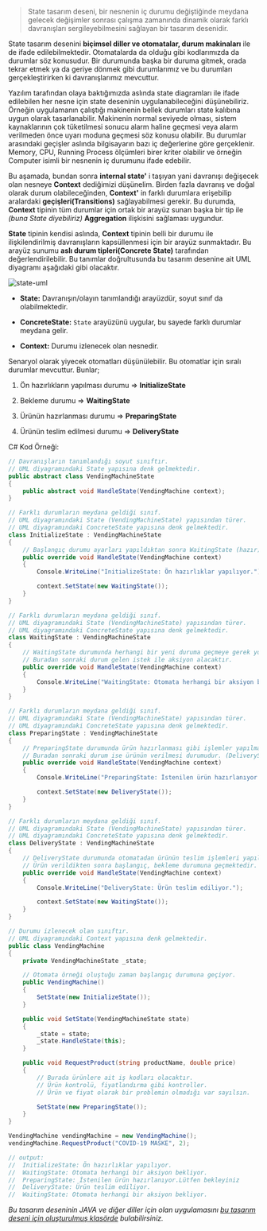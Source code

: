 > State tasarım deseni, bir nesnenin iç durumu değiştiğinde meydana gelecek değişimler sonrası çalışma zamanında dinamik olarak farklı davranışları sergileyebilmesini sağlayan bir tasarım desenidir.

State tasarım desenini **biçimsel diller ve otomatalar, durum makinaları** ile de ifade edilebilmektedir. Otomatalarda da olduğu gibi kodlarımızda da durumlar söz konusudur. Bir durumunda başka bir duruma gitmek, orada tekrar etmek ya da geriye dönmek gibi durumlarımız ve bu durumları gerçekleştirirken ki davranışlarımız mevcuttur.

Yazılım tarafından olaya baktığımızda aslında state diagramları ile ifade edilebilen her nesne için state deseninin uygulanabileceğini düşünebiliriz. Örneğin uygulamanın çalıştığı makinenin bellek durumları state kalıbına uygun olarak tasarlanabilir. Makinenin normal seviyede olması, sistem kaynaklarının çok tüketilmesi sonucu alarm haline geçmesi veya alarm verilmeden önce uyarı moduna geçmesi söz konusu olabilir. Bu durumlar arasındaki geçişler aslında bilgisayarın bazı iç değerlerine göre gerçeklenir. Memory, CPU, Running Process ölçümleri birer kriter olabilir ve örneğin Computer isimli bir nesnenin iç durumunu ifade edebilir.

Bu aşamada, bundan sonra **internal state'** i taşıyan yani davranışı değişecek olan nesneye **Context** dediğimizi düşünelim. Birden fazla davranış ve doğal olarak durum olabileceğinden, **Context'** in farklı durumlara erişebilip aralardaki **geçişleri(Transitions)** sağlayabilmesi gerekir. Bu durumda, **Context** tipinin tüm durumlar için ortak bir arayüz sunan başka bir tip ile *(buna State diyebiliriz)*  **Aggregation** ilişkisini sağlaması uygundur.

**State** tipinin kendisi aslında, **Context** tipinin belli bir durumu ile ilişkilendirilmiş davranışların kapsüllenmesi için bir arayüz sunmaktadır. Bu arayüz sunumu **aslı durum tipleri(Concrete State)** tarafından değerlendirilebilir. Bu tanımlar doğrultusunda bu tasarım desenine ait UML diyagramı aşağıdaki gibi olacaktır.

![state-uml](../../../images/state-uml.png)

- **State:** Davranışın/olayın tanımlandığı arayüzdür, soyut sınıf da olabilmektedir. 

- **ConcreteState:**  `State` arayüzünü uygular, bu sayede farklı durumlar meydana gelir.

- **Context:** Durumu izlenecek olan nesnedir.

Senaryol olarak yiyecek otomatları düşünülebilir. Bu otomatlar için sıralı durumlar mevcuttur. Bunlar; 

1. Ön hazırlıkların yapılması durumu => **InitializeState**

2. Bekleme durumu => **WaitingState**

3. Ürünün hazırlanması durumu => **PreparingState**

4. Ürünün teslim edilmesi durumu => **DeliveryState**

C# Kod Örneği:

```csharp
// Davranışların tanımlandığı soyut sınıftır.
// UML diyagramındaki State yapısına denk gelmektedir.
public abstract class VendingMachineState
{
    public abstract void HandleState(VendingMachine context);
}
```

```csharp
// Farklı durumların meydana geldiği sınıf.
// UML diyagramındaki State (VendingMachineState) yapısından türer.
// UML diyagramındaki ConcreteState yapısına denk gelmektedir.
class InitializeState : VendingMachineState
{
    // Başlangıç durumu ayarları yapıldıktan sonra WaitingState (hazır) durumuna geçer.
    public override void HandleState(VendingMachine context)
    {
        Console.WriteLine("InitializeState: Ön hazırlıklar yapılıyor.");

        context.SetState(new WaitingState());
    }
}
```

```csharp
// Farklı durumların meydana geldiği sınıf.
// UML diyagramındaki State (VendingMachineState) yapısından türer.
// UML diyagramındaki ConcreteState yapısına denk gelmektedir.
class WaitingState : VendingMachineState
{
    // WaitingState durumunda herhangi bir yeni duruma geçmeye gerek yok.
    // Buradan sonraki durum gelen istek ile aksiyon alacaktır.
    public override void HandleState(VendingMachine context)
    {
        Console.WriteLine("WaitingState: Otomata herhangi bir aksiyon bekliyor.");
    }
}
```

```csharp
// Farklı durumların meydana geldiği sınıf.
// UML diyagramındaki State (VendingMachineState) yapısından türer.
// UML diyagramındaki ConcreteState yapısına denk gelmektedir.
class PreparingState : VendingMachineState
{
    // PreparingState durumunda ürün hazırlanması gibi işlemler yapılmaktadır.
    // Buradan sonraki durum ise ürünün verilmesi durumudur. (DeliveryState) 
    public override void HandleState(VendingMachine context)
    {
        Console.WriteLine("PreparingState: İstenilen ürün hazırlanıyor. Lütfen bekleyiniz");

        context.SetState(new DeliveryState());
    }
}
```

```csharp
// Farklı durumların meydana geldiği sınıf.
// UML diyagramındaki State (VendingMachineState) yapısından türer.
// UML diyagramındaki ConcreteState yapısına denk gelmektedir.
class DeliveryState : VendingMachineState
{
    // DeliveryState durumunda otomatadan ürünün teslim işlemleri yapılmaktadır.
    // Ürün verildikten sonra başlangıç, bekleme durumuna geçmektedir. (WaitingState)
    public override void HandleState(VendingMachine context)
    {
        Console.WriteLine("DeliveryState: Ürün teslim ediliyor.");

        context.SetState(new WaitingState());
    }
}
```

```csharp
// Durumu izlenecek olan sınıftır.
// UML diyagramındaki Context yapısına denk gelmektedir.
public class VendingMachine
{
    private VendingMachineState _state;

    // Otomata örneği oluştuğu zaman başlangıç durumuna geçiyor.
    public VendingMachine()
    {
        SetState(new InitializeState());
    }

    public void SetState(VendingMachineState state)
    {
        _state = state;
        _state.HandleState(this);
    }

    public void RequestProduct(string productName, double price)
    {
        // Burada ürünlere ait iş kodları olacaktır.
        // Ürün kontrolü, fiyatlandırma gibi kontroller.
        // Ürün ve fiyat olarak bir problemin olmadığı var sayılsın.

        SetState(new PreparingState());
    }
}
```

```csharp
VendingMachine vendingMachine = new VendingMachine();
vendingMachine.RequestProduct("COVID-19 MASKE", 2);

// output:
//  InitializeState: Ön hazırlıklar yapılıyor.
//  WaitingState: Otomata herhangi bir aksiyon bekliyor.
//  PreparingState: İstenilen ürün hazırlanıyor.Lütfen bekleyiniz
//  DeliveryState: Ürün teslim ediliyor.
//  WaitingState: Otomata herhangi bir aksiyon bekliyor.
```

*Bu tasarım deseninin JAVA ve diğer diller için olan uygulamasını [bu tasarım deseni için oluşturulmuş klasörde](https://github.com/yusufyilmazfr/tasarim-desenleri-turkce-kaynak/tree/master/state) bulabilirsiniz.*
